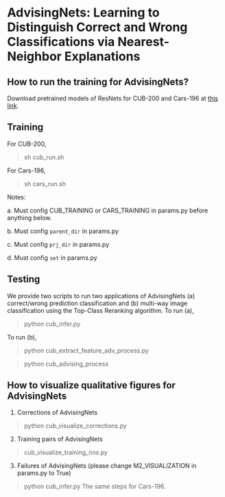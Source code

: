 # AdvisingNets: Learning to Distinguish Correct and Wrong Classifications via Nearest-Neighbor Explanations
## How to run the training for AdvisingNets?

Download pretrained models of ResNets for CUB-200 and Cars-196 at [this link](https://drive.google.com/drive/folders/1pC_5bEi5DryDZCaKb51dzCE984r8EnqW?usp=sharing).

## Training

For CUB-200,
> sh cub_run.sh

For Cars-196,
> sh cars_run.sh

Notes:

a. Must config CUB_TRAINING or CARS_TRAINING in params.py before anything below.

b. Must config `parent_dir` in params.py

c. Must config `prj_dir` in params.py

d. Must config `set` in params.py


## Testing
We provide two scripts to run two applications of AdvisingNets (a) correct/wrong prediction classification and (b) multi-way image classification using the Top-Class Reranking algorithm.
To run (a),

> python cub_infer.py

To run (b),

> python cub_extract_feature_adv_process.py

> python cub_advising_process
## How to visualize qualitative figures for AdvisingNets
1. Corrections of AdvisingNets
> python cub_visualize_corrections.py
2. Training pairs of AdvisingNets
> cub_visualize_training_nns.py
3. Failures of AdvisingNets (please change M2_VISUALIZATION in params.py to True)
> python cub_infer.py
The same steps for Cars-196.

